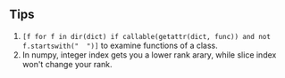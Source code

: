 ## Tips
1. ```[f for f in dir(dict) if callable(getattr(dict, func)) and not f.startswith("  ")]``` to examine functions of a class.
2. In numpy, integer index gets you a lower rank arary, while slice index won't change your rank.
